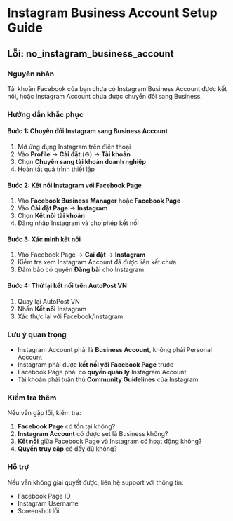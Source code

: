 # Instagram Business Account Setup Guide

## Lỗi: no_instagram_business_account

### Nguyên nhân
Tài khoản Facebook của bạn chưa có Instagram Business Account được kết nối, hoặc Instagram Account chưa được chuyển đổi sang Business.

### Hướng dẫn khắc phục

#### Bước 1: Chuyển đổi Instagram sang Business Account
1. Mở ứng dụng Instagram trên điện thoại
2. Vào **Profile** → **Cài đặt** (⚙️) → **Tài khoản**
3. Chọn **Chuyển sang tài khoản doanh nghiệp**
4. Hoàn tất quá trình thiết lập

#### Bước 2: Kết nối Instagram với Facebook Page
1. Vào **Facebook Business Manager** hoặc **Facebook Page**
2. Vào **Cài đặt Page** → **Instagram**
3. Chọn **Kết nối tài khoản**
4. Đăng nhập Instagram và cho phép kết nối

#### Bước 3: Xác minh kết nối
1. Vào Facebook Page → **Cài đặt** → **Instagram**
2. Kiểm tra xem Instagram Account đã được liên kết chưa
3. Đảm bảo có quyền **Đăng bài** cho Instagram

#### Bước 4: Thử lại kết nối trên AutoPost VN
1. Quay lại AutoPost VN
2. Nhấn **Kết nối** Instagram
3. Xác thực lại với Facebook/Instagram

### Lưu ý quan trọng
- Instagram Account phải là **Business Account**, không phải Personal Account
- Instagram phải được **kết nối với Facebook Page** trước
- Facebook Page phải có **quyền quản lý** Instagram Account
- Tài khoản phải tuân thủ **Community Guidelines** của Instagram

### Kiểm tra thêm
Nếu vẫn gặp lỗi, kiểm tra:
1. **Facebook Page** có tồn tại không?
2. **Instagram Account** có được set là Business không?
3. **Kết nối** giữa Facebook Page và Instagram có hoạt động không?
4. **Quyền truy cập** có đầy đủ không?

### Hỗ trợ
Nếu vẫn không giải quyết được, liên hệ support với thông tin:
- Facebook Page ID
- Instagram Username
- Screenshot lỗi
